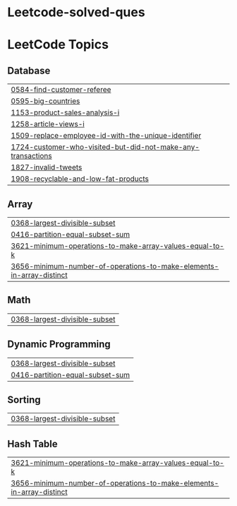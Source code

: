 # Leetcode-solved-ques
<!---LeetCode Topics Start-->
# LeetCode Topics
## Database
|  |
| ------- |
| [0584-find-customer-referee](https://github.com/harshic16/Leetcode-solved-ques/tree/master/0584-find-customer-referee) |
| [0595-big-countries](https://github.com/harshic16/Leetcode-solved-ques/tree/master/0595-big-countries) |
| [1153-product-sales-analysis-i](https://github.com/harshic16/Leetcode-solved-ques/tree/master/1153-product-sales-analysis-i) |
| [1258-article-views-i](https://github.com/harshic16/Leetcode-solved-ques/tree/master/1258-article-views-i) |
| [1509-replace-employee-id-with-the-unique-identifier](https://github.com/harshic16/Leetcode-solved-ques/tree/master/1509-replace-employee-id-with-the-unique-identifier) |
| [1724-customer-who-visited-but-did-not-make-any-transactions](https://github.com/harshic16/Leetcode-solved-ques/tree/master/1724-customer-who-visited-but-did-not-make-any-transactions) |
| [1827-invalid-tweets](https://github.com/harshic16/Leetcode-solved-ques/tree/master/1827-invalid-tweets) |
| [1908-recyclable-and-low-fat-products](https://github.com/harshic16/Leetcode-solved-ques/tree/master/1908-recyclable-and-low-fat-products) |
## Array
|  |
| ------- |
| [0368-largest-divisible-subset](https://github.com/harshic16/Leetcode-solved-ques/tree/master/0368-largest-divisible-subset) |
| [0416-partition-equal-subset-sum](https://github.com/harshic16/Leetcode-solved-ques/tree/master/0416-partition-equal-subset-sum) |
| [3621-minimum-operations-to-make-array-values-equal-to-k](https://github.com/harshic16/Leetcode-solved-ques/tree/master/3621-minimum-operations-to-make-array-values-equal-to-k) |
| [3656-minimum-number-of-operations-to-make-elements-in-array-distinct](https://github.com/harshic16/Leetcode-solved-ques/tree/master/3656-minimum-number-of-operations-to-make-elements-in-array-distinct) |
## Math
|  |
| ------- |
| [0368-largest-divisible-subset](https://github.com/harshic16/Leetcode-solved-ques/tree/master/0368-largest-divisible-subset) |
## Dynamic Programming
|  |
| ------- |
| [0368-largest-divisible-subset](https://github.com/harshic16/Leetcode-solved-ques/tree/master/0368-largest-divisible-subset) |
| [0416-partition-equal-subset-sum](https://github.com/harshic16/Leetcode-solved-ques/tree/master/0416-partition-equal-subset-sum) |
## Sorting
|  |
| ------- |
| [0368-largest-divisible-subset](https://github.com/harshic16/Leetcode-solved-ques/tree/master/0368-largest-divisible-subset) |
## Hash Table
|  |
| ------- |
| [3621-minimum-operations-to-make-array-values-equal-to-k](https://github.com/harshic16/Leetcode-solved-ques/tree/master/3621-minimum-operations-to-make-array-values-equal-to-k) |
| [3656-minimum-number-of-operations-to-make-elements-in-array-distinct](https://github.com/harshic16/Leetcode-solved-ques/tree/master/3656-minimum-number-of-operations-to-make-elements-in-array-distinct) |
<!---LeetCode Topics End-->
